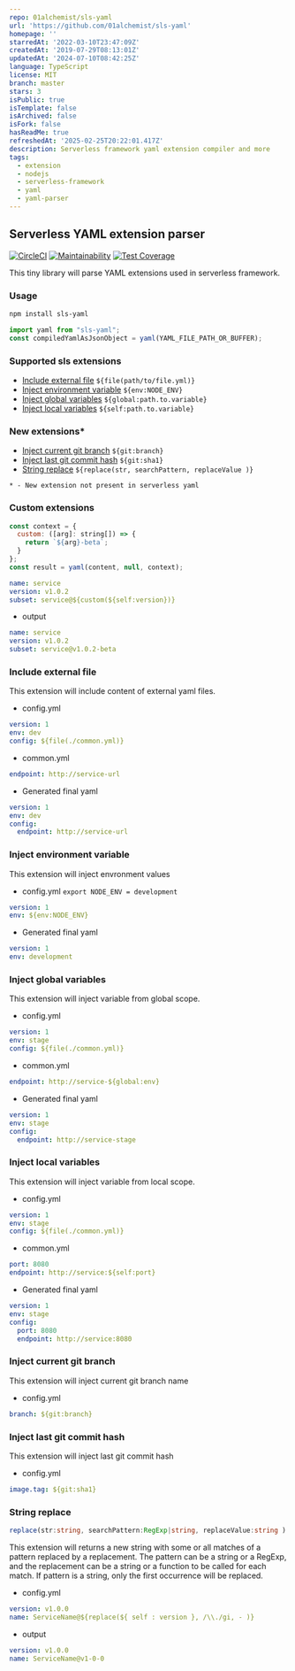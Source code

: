 ```yaml
---
repo: 01alchemist/sls-yaml
url: 'https://github.com/01alchemist/sls-yaml'
homepage: ''
starredAt: '2022-03-10T23:47:09Z'
createdAt: '2019-07-29T08:13:01Z'
updatedAt: '2024-07-10T08:42:25Z'
language: TypeScript
license: MIT
branch: master
stars: 3
isPublic: true
isTemplate: false
isArchived: false
isFork: false
hasReadMe: true
refreshedAt: '2025-02-25T20:22:01.417Z'
description: Serverless framework yaml extension compiler and more
tags:
  - extension
  - nodejs
  - serverless-framework
  - yaml
  - yaml-parser
---
```


## Serverless YAML extension parser

[![CircleCI]][ci-sls-yaml] [![Maintainability]][codeclimate] [![Test Coverage]][coverage]

This tiny library will parse YAML extensions used in serverless framework.

### Usage

```bash
npm install sls-yaml
```

```js
import yaml from "sls-yaml";
const compiledYamlAsJsonObject = yaml(YAML_FILE_PATH_OR_BUFFER);
```

### Supported sls extensions

- [Include external file](#include-external-file) `${file(path/to/file.yml)}`
- [Inject environment variable](#inject-environment-variable) `${env:NODE_ENV}`
- [Inject global variables](#inject-global-variables) `${global:path.to.variable}`
- [Inject local variables](#inject-local-variables) `${self:path.to.variable}`

### New extensions\*

- [Inject current git branch](#inject-current-git-branch) `${git:branch}`
- [Inject last git commit hash](#inject-last-git-commit-hash) `${git:sha1}`
- [String replace](#string-replace) `${replace(str, searchPattern, replaceValue )}`

`* - New extension not present in serverless yaml`

### Custom extensions

```js
const context = {
  custom: ([arg]: string[]) => {
    return `${arg}-beta`;
  }
};
const result = yaml(content, null, context);
```

```yml
name: service
version: v1.0.2
subset: service@${custom(${self:version})}
```
- output
```yml
name: service
version: v1.0.2
subset: service@v1.0.2-beta
```

### Include external file

This extension will include content of external yaml files.

- config.yml

```yaml
version: 1
env: dev
config: ${file(./common.yml)}
```

- common.yml

```yaml
endpoint: http://service-url
```

- Generated final yaml

```yaml
version: 1
env: dev
config:
  endpoint: http://service-url
```

### Inject environment variable

This extension will inject envronment values

- config.yml `export NODE_ENV = development`

```yaml
version: 1
env: ${env:NODE_ENV}
```

- Generated final yaml

```yaml
version: 1
env: development
```

### Inject global variables

This extension will inject variable from global scope.

- config.yml

```yaml
version: 1
env: stage
config: ${file(./common.yml)}
```

- common.yml

```yaml
endpoint: http://service-${global:env}
```

- Generated final yaml

```yaml
version: 1
env: stage
config:
  endpoint: http://service-stage
```

### Inject local variables

This extension will inject variable from local scope.

- config.yml

```yaml
version: 1
env: stage
config: ${file(./common.yml)}
```

- common.yml

```yaml
port: 8080
endpoint: http://service:${self:port}
```

- Generated final yaml

```yaml
version: 1
env: stage
config:
  port: 8080
  endpoint: http://service:8080
```

### Inject current git branch

This extension will inject current git branch name

- config.yml

```yaml
branch: ${git:branch}
```

### Inject last git commit hash

This extension will inject last git commit hash

- config.yml

```yaml
image.tag: ${git:sha1}
```

### String replace
```ts
replace(str:string, searchPattern:RegExp|string, replaceValue:string )
```
This extension will returns a new string with some or all matches of a pattern replaced by a replacement. The pattern can be a string or a RegExp, and the replacement can be a string or a function to be called for each match. If pattern is a string, only the first occurrence will be replaced.

- config.yml

```yaml
version: v1.0.0
name: ServiceName@${replace(${ self : version }, /\\./gi, - )}
```

- output

```yaml
version: v1.0.0
name: ServiceName@v1-0-0
```

[circleci]: https://circleci.com/gh/01alchemist/sls-yaml/tree/master.svg?style=svg
[ci-sls-yaml]: https://circleci.com/gh/01alchemist/sls-yaml/tree/master
[maintainability]: https://api.codeclimate.com/v1/badges/d3b19c4c45ebf451faf3/maintainability
[codeclimate]: https://codeclimate.com/github/01alchemist/sls-yaml/maintainability
[test coverage]: https://api.codeclimate.com/v1/badges/d3b19c4c45ebf451faf3/test_coverage
[coverage]: https://codeclimate.com/github/01alchemist/sls-yaml/test_coverage
